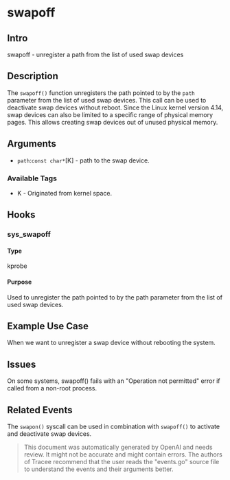 
# swapoff

## Intro
swapoff - unregister a path from the list of used swap devices

## Description
The `swapoff()` function unregisters the path pointed to by the `path` parameter from the list of used swap devices. This call can be used to deactivate swap devices without reboot. Since the Linux kernel version 4.14, swap devices can also be limited to a specific range of physical memory pages. This allows creating swap devices out of unused physical memory. 

## Arguments
* `path`:`const char*`[K] - path to the swap device.  

### Available Tags
* K - Originated from kernel space.

## Hooks
### sys_swapoff
#### Type
kprobe
#### Purpose
Used to unregister the path pointed to by the path parameter from the list of used swap devices.

## Example Use Case
When we want to unregister a swap device without rebooting the system.

## Issues
On some systems, swapoff() fails with an "Operation not permitted" error if called from a non-root process.

## Related Events
The `swapon()` syscall can be used in combination with `swapoff()` to activate and deactivate swap devices.

> This document was automatically generated by OpenAI and needs review. It might
> not be accurate and might contain errors. The authors of Tracee recommend that
> the user reads the "events.go" source file to understand the events and their
> arguments better.
